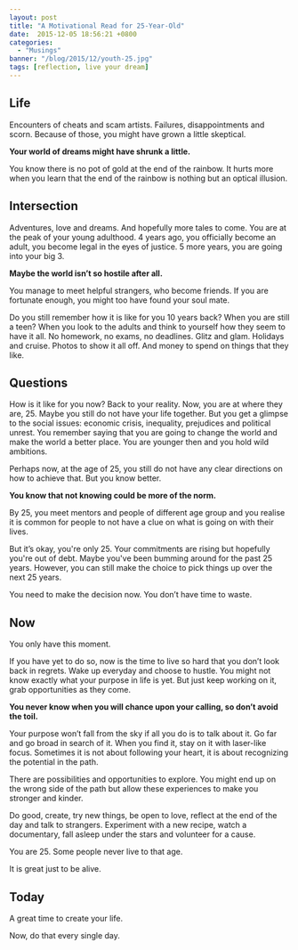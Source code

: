 ```yaml
---
layout: post
title: "A Motivational Read for 25-Year-Old"
date:  2015-12-05 18:56:21 +0800
categories:
  - "Musings"
banner: "/blog/2015/12/youth-25.jpg"
tags: [reflection, live your dream]
---
```

## Life
Encounters of cheats and scam artists. Failures, disappointments and scorn. Because of those, you might have grown a little skeptical.

**Your world of dreams might have shrunk a little.**

You know there is no pot of gold at the end of the rainbow. It hurts more when you learn that the end of the rainbow is nothing but an optical illusion.

## Intersection
Adventures, love and dreams. And hopefully more tales to come. You are at the peak of your young adulthood. 4 years ago, you officially become an adult, you become legal in the eyes of justice. 5 more years, you are going into your big 3.

**Maybe the world isn’t so hostile after all.**

You manage to meet helpful strangers, who become friends. If you are fortunate enough, you might too have found your soul mate.

Do you still remember how it is like for you 10 years back? When you are still a teen? When you look to the adults and think to yourself how they seem to have it all. No homework, no exams, no deadlines. Glitz and glam. Holidays and cruise. Photos to show it all off. And money to spend on things that they like.

## Questions
How is it like for you now? Back to your reality. Now, you are at where they are, 25. Maybe you still do not have your life together. But you get a glimpse to the social issues: economic crisis, inequality, prejudices and political unrest. You remember saying that you are going to change the world and make the world a better place. You are younger then and you hold wild ambitions.

Perhaps now, at the age of 25, you still do not have any clear directions on how to achieve that. But you know better.

**You know that not knowing could be more of the norm.**

By 25, you meet mentors and people of different age group and you realise it is common for people to not have a clue on what is going on with their lives.

But it’s okay, you're only 25. Your commitments are rising but hopefully you're out of debt. Maybe you've been bumming around for the past 25 years. However, you can still make the choice to pick things up over the next 25 years.

You need to make the decision now. You don’t have time to waste.

## Now
You only have this moment.

If you have yet to do so, now is the time to live so hard that you don’t look back in regrets. Wake up everyday and choose to hustle. You might not know exactly what your purpose in life is yet. But just keep working on it, grab opportunities as they come.

**You never know when you will chance upon your calling, so don’t avoid the toil.**

Your purpose won’t fall from the sky if all you do is to talk about it. Go far and go broad in search of it. When you find it, stay on it with laser-like focus. Sometimes it is not about following your heart, it is about recognizing the potential in the path.

There are possibilities and opportunities to explore. You might end up on the wrong side of the path but allow these experiences to make you stronger and kinder.

Do good, create, try new things, be open to love, reflect at the end of the day and talk to strangers. Experiment with a new recipe, watch a documentary, fall asleep under the stars and volunteer for a cause.

You are 25. Some people never live to that age.

It is great just to be alive.

## Today
A great time to create your life.

Now, do that every single day.
